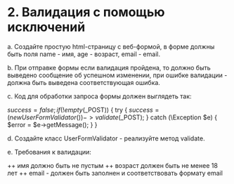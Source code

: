 # 2. Валидация с помощью исключений
a. Создайте простую html-страницу с веб-формой, в форме должны быть поля name - имя, age -
возраст, email - email.

b. При отправке формы если валидация пройдена, то должно быть выведено сообщение об
успешном изменении, при ошибке валидации - должна быть выведена соответствующая ошибка.

c. Код для обработки запроса формы должен выглядеть так:

$success = false;
if (! empty($_POST)) {
try {
$success = (new UserFormValidator())->validate($_POST);
} catch (\Exception $e) {
$error = $e->getMessage();
}
}

d. Создайте класс UserFormValidator - реализуйте метод validate.

e. Требования к валидации:

++ имя должно быть не пустым
++ возраст должен быть не менее 18 лет
++ email - должен быть заполнен и соответствовать формату email
